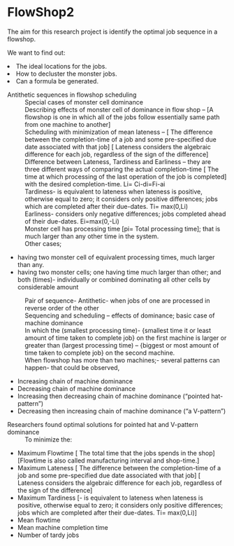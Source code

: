 # FlowShop2

The aim for this research project is identify the optimal job sequence in a flowshop. 

We want to find out:
  <li> The ideal locations for the jobs.
  <li> How to decluster the monster jobs.
  <li> Can a formula be generated.  
    
    
    
<dl>
<dt>Antithetic sequences in flowshop scheduling</dt>
  <dd></dd>  
<dd>Special cases of monster cell dominance</dd>
<dd>Describing effects of monster cell of dominance in flow shop – [A flowshop is one in which all of the jobs follow essentially same path from one machine to another] </dd>
<dd>Scheduling with minimization of mean lateness – [ The difference between the completion-time of a job and some pre-specified due date associated with that job] [ Lateness considers the algebraic difference for each job, regardless of the sign of the difference] </dd>
<dd>Difference between Lateness, Tardiness and Earliness – they are three different ways of comparing the actual completion-time [ The time at which processing of the last operation of the job is completed] with the desired completion-time.  Li= Ci-di=Fi-ai</dd>
<dd>Tardiness- is equivalent to lateness when lateness is positive, otherwise equal to zero; it considers only positive differences; jobs which are completed after their due-dates. Ti= max(0,Li) </dd>
<dd>Earliness- considers only negative differences; jobs completed ahead of their due-dates. Ei=max(0,-Li) </dd>

<dd>Monster cell has processing time [pi= Total processing time]; that is much larger than any other time in the system. </dd>
<dd>Other cases; </dd>
<ul>
<li>having two monster cell of equivalent processing times, much larger than any. </li>
<li>having two monster cells; one having time much larger than other; and both (times)- individually or combined dominating all other cells by considerable amount</li>
</ul>
<dd>Pair of sequence- Antithetic- when jobs of one are processed in reverse order of the other</dd>
<dd>Sequencing and scheduling – effects of dominance; basic case of machine dominance</dd>
<dd>In which the (smallest processing time)- {smallest time it or least amount of time taken to complete job} on the first machine is larger or greater than (largest processing time) – {biggest or most amount of time taken to complete job} on the second machine. </dd> 
<dd>When flowshop has more than two machines;- several patterns can happen- that could be observed, </dd>
<ul>
<li>Increasing chain of machine dominance</li>
<li>Decreasing chain of machine dominance</li>
<li>Increasing then decreasing chain of machine dominance (“pointed hat-pattern”)</li>
<li>Decreasing then increasing chain of machine dominance (“a V-pattern”)</li>
</ul>
<dt>Researchers found optimal solutions for pointed hat and V-pattern dominance</dt> 
<dd>To minimize the:</dd>
<ul>
<li>Maximum Flowtime [ The total time that the jobs spends in the shop] [Flowtime is also called manufacturing interval and shop-time.]</li>
<li>Maximum Lateness [ The difference between the completion-time of a job and some pre-specified due date associated with that job] [ Lateness considers the algebraic difference for each job, regardless of the sign of the difference] </li>
<li>Maximum Tardiness [- is equivalent to lateness when lateness is positive, otherwise equal to zero; it considers only positive differences; jobs which are completed after their due-dates. Ti= max(0,Li)] </li>
<li>Mean flowtime</li>
<li>Mean machine completion time</li>
<li>Number of tardy jobs</li>
</ul>
</dl>
